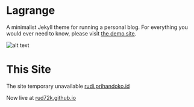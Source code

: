 # Lagrange

A minimalist Jekyll theme for running a personal blog. For everything you would ever need to know, please visit [the demo site](https://lenpaul.github.io/Lagrange/).

![alt text](https://cloud.githubusercontent.com/assets/8409329/21747617/7ef0e18e-d53a-11e6-8f90-8bb14b62ba20.jpg "Lagrange Demo Image")

# This Site

The site temporary unavailable [rudi.prihandoko.id](http://rudi.prihandoko.id)

Now live at [rud72k.github.io](http://rud72k.github.io)
